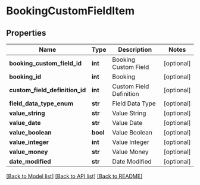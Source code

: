 # BookingCustomFieldItem

## Properties
Name | Type | Description | Notes
------------ | ------------- | ------------- | -------------
**booking_custom_field_id** | **int** | Booking Custom Field | [optional] 
**booking_id** | **int** | Booking | [optional] 
**custom_field_definition_id** | **int** | Custom Field Definition | [optional] 
**field_data_type_enum** | **str** | Field Data Type | [optional] 
**value_string** | **str** | Value String | [optional] 
**value_date** | **str** | Value Date | [optional] 
**value_boolean** | **bool** | Value Boolean | [optional] 
**value_integer** | **int** | Value Integer | [optional] 
**value_money** | **str** | Value Money | [optional] 
**date_modified** | **str** | Date Modified | [optional] 

[[Back to Model list]](../README.md#documentation-for-models) [[Back to API list]](../README.md#documentation-for-api-endpoints) [[Back to README]](../README.md)


